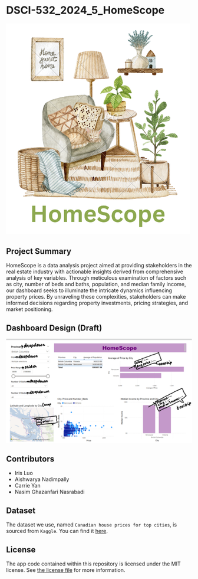# DSCI-532_2024_5_HomeScope

<img src="img/HomeScope_img.png" width="500"/>

## Project Summary

HomeScope is a data analysis project aimed at providing stakeholders in the real estate industry with actionable insights derived from comprehensive analysis of key variables. Through meticulous examination of factors such as city, number of beds and baths, population, and median family income, our dashboard seeks to illuminate the intricate dynamics influencing property prices. By unraveling these complexities, stakeholders can make informed decisions regarding property investments, pricing strategies, and market positioning.

## Dashboard Design (Draft)

<img src="img/HomeScope.png" width="700"/>

## Contributors

-   Iris Luo
-   Aishwarya Nadimpally
-   Carrie Yan
-   Nasim Ghazanfari Nasrabadi

## Dataset

The dataset we use, named `Canadian house prices for top cities`, is sourced from `Kaggle`. You can find it [here](https://www.kaggle.com/datasets/jeremylarcher/canadian-house-prices-for-top-cities).

## License

The app code contained within this repository is licensed under the MIT license. See [the license file](LICENSE.md) for more information.
